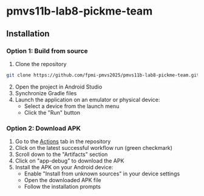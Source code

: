 # pmvs11b-lab8-pickme-team

## Installation

### Option 1: Build from source
1. Clone the repository
```bash
git clone https://github.com/fpmi-pmvs2025/pmvs11b-lab8-pickme-team.git
```
2. Open the project in Android Studio
3. Synchronize Gradle files
4. Launch the application on an emulator or physical device:
   * Select a device from the launch menu
   * Click the "Run" button

### Option 2: Download APK
1. Go to the [Actions](https://github.com/fpmi-pmvs2025/pmvs11b-lab8-pickme-team/actions) tab in the repository
2. Click on the latest successful workflow run (green checkmark)
3. Scroll down to the "Artifacts" section
4. Click on "app-debug" to download the APK
5. Install the APK on your Android device:
   * Enable "Install from unknown sources" in your device settings
   * Open the downloaded APK file
   * Follow the installation prompts
